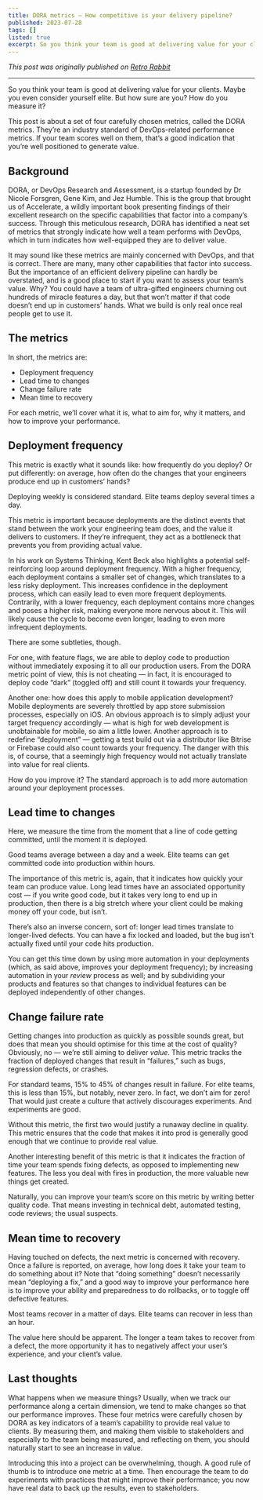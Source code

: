 ```yaml
---
title: DORA metrics — How competitive is your delivery pipeline?
published: 2023-07-28
tags: []
listed: true
excerpt: So you think your team is good at delivering value for your clients. Maybe you even consider yourself elite. But how sure are you? How do you measure it?
---
```

*This post was originally published on [Retro Rabbit](https://retrorabbit.co.za)*

---

So you think your team is good at delivering value for your clients. Maybe you even consider yourself elite. But how sure are you? How do you measure it?

This post is about a set of four carefully chosen metrics, called the DORA metrics. They’re an industry standard of DevOps-related performance metrics. If your team scores well on them, that’s a good indication that you’re well positioned to generate value.

## Background

DORA, or DevOps Research and Assessment, is a startup founded by Dr Nicole Forsgren, Gene Kim, and Jez Humble. This is the group that brought us of Accelerate, a wildly important book presenting findings of their excellent research on the specific capabilities that factor into a company’s success. Through this meticulous research, DORA has identified a neat set of metrics that strongly indicate how well a team performs with DevOps, which in turn indicates how well-equipped they are to deliver value.

It may sound like these metrics are mainly concerned with DevOps, and that is correct. There are many, many other capabilities that factor into success. But the importance of an efficient delivery pipeline can hardly be overstated, and is a good place to start if you want to assess your team’s value. Why? You could have a team of ultra-gifted engineers churning out hundreds of miracle features a day, but that won’t matter if that code doesn’t end up in customers’ hands. What we build is only real once real people get to use it.

## The metrics

In short, the metrics are:

- Deployment frequency
- Lead time to changes
- Change failure rate
- Mean time to recovery

For each metric, we’ll cover what it is, what to aim for, why it matters, and how to improve your performance.

## Deployment frequency

This metric is exactly what it sounds like: how frequently do you deploy? Or put differently: on average, how often do the changes that your engineers produce end up in customers’ hands?

Deploying weekly is considered standard. Elite teams deploy several times a day.

This metric is important because deployments are the distinct events that stand between the work your engineering team does, and the value it delivers to customers. If they’re infrequent, they act as a bottleneck that prevents you from providing actual value.

In his work on Systems Thinking, Kent Beck also highlights a potential self-reinforcing loop around deployment frequency. With a higher frequency, each deployment contains a smaller set of changes, which translates to a less risky deployment. This increases confidence in the deployment process, which can easily lead to even more frequent deployments. Contrarily, with a lower frequency, each deployment contains more changes and poses a higher risk, making everyone more nervous about it. This will likely cause the cycle to become even longer, leading to even more infrequent deployments.

There are some subtleties, though.

For one, with feature flags, we are able to deploy code to production without immediately exposing it to all our production users. From the DORA metric point of view, this is not cheating — in fact, it is encouraged to deploy code “dark” (toggled off) and still count it towards your frequency.

Another one: how does this apply to mobile application development? Mobile deployments are severely throttled by app store submission processes, especially on iOS. An obvious approach is to simply adjust your target frequency accordingly — what is high for web development is unobtainable for mobile, so aim a little lower. Another approach is to redefine “deployment” — getting a test build out via a distributor like Bitrise or Firebase could also count towards your frequency. The danger with this is, of course, that a seemingly high frequency would not actually translate into value for real clients.

How do you improve it? The standard approach is to add more automation around your deployment processes.

## Lead time to changes

Here, we measure the time from the moment that a line of code getting committed, until the moment it is deployed.

Good teams average between a day and a week. Elite teams can get committed code into production within hours.

The importance of this metric is, again, that it indicates how quickly your team can produce value. Long lead times have an associated opportunity cost — if you write good code, but it takes very long to end up in production, then there is a big stretch where your client could be making money off your code, but isn’t.

There’s also an inverse concern, sort of: longer lead times translate to longer-lived defects. You can have a fix locked and loaded, but the bug isn’t actually fixed until your code hits production.

You can get this time down by using more automation in your deployments (which, as said above, improves your deployment frequency); by increasing automation in your *review* process as well; and by subdividing your products and features so that changes to individual features can be deployed independently of other changes.

## Change failure rate

Getting changes into production as quickly as possible sounds great, but does that mean you should optimise for this time at the cost of quality? Obviously, no — we’re still aiming to deliver *value*. This metric tracks the fraction of deployed changes that result in “failures,” such as bugs, regression defects, or crashes.

For standard teams, 15% to 45% of changes result in failure. For elite teams, this is less than 15%, but notably, never zero. In fact, we don’t aim for zero! That would just create a culture that actively discourages experiments. And experiments are good.

Without this metric, the first two would justify a runaway decline in quality. This metric ensures that the code that makes it into prod is generally good enough that we continue to provide real value.

Another interesting benefit of this metric is that it indicates the fraction of time your team spends fixing defects, as opposed to implementing new features. The less you deal with fires in production, the more valuable new things get created.

Naturally, you can improve your team’s score on this metric by writing better quality code. That means investing in technical debt, automated testing, code reviews; the usual suspects.

## Mean time to recovery

Having touched on defects, the next metric is concerned with recovery. Once a failure is reported, on average, how long does it take your team to do something about it? Note that “doing something” doesn’t necessarily mean “deploying a fix,” and a good way to improve your performance here is to improve your ability and preparedness to do rollbacks, or to toggle off defective features.

Most teams recover in a matter of days. Elite teams can recover in less than an hour.

The value here should be apparent. The longer a team takes to recover from a defect, the more opportunity it has to negatively affect your user’s experience, and your client’s value.

## Last thoughts

What happens when we measure things? Usually, when we track our performance along a certain dimension, we tend to make changes so that our performance improves. These four metrics were carefully chosen by DORA as key indicators of a team’s capability to provide real value to clients. By measuring them, and making them visible to stakeholders and especially to the team being measured, and reflecting on them, you should naturally start to see an increase in value.

 Introducing this into a project can be overwhelming, though. A good rule of thumb is to introduce one metric at a time. Then encourage the team to do experiments with practices that might improve their performance; you now have real data to back up the results, even to stakeholders.